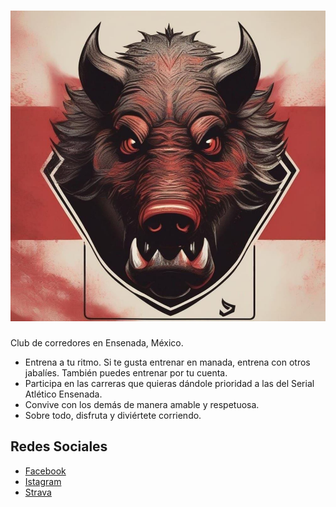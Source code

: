 # ![logo](assets/logo_jabalies.jpg)

Club de corredores en Ensenada, México.

- Entrena a tu ritmo. Si te gusta entrenar en manada, entrena con otros jabalíes. También puedes entrenar por tu cuenta.
- Participa en las carreras que quieras dándole prioridad a las del Serial Atlético Ensenada.
- Convive con los demás de manera amable y respetuosa.
- Sobre todo, disfruta y diviértete corriendo.

## Redes Sociales
- [Facebook
](https://facebook.com/61556552277569/)
- [Istagram](https://www.instagram.com/jabalies_running_team_/)
- [Strava](https://www.strava.com/clubs/jabalies)
